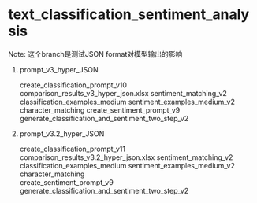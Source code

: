 # text_classification_sentiment_analysis
Note:
  这个branch是测试JSON format对模型输出的影响


1. prompt_v3_hyper_JSON
   
   create_classification_prompt_v10			comparison_results_v3_hyper_json.xlsx		    sentiment_matching_v2
   classification_examples_medium		    sentiment_examples_medium_v2			character_matching
   create_sentiment_prompt_v9			      generate_classification_and_sentiment_two_step_v2
   
2. prompt_v3.2_hyper_JSON
			
   create_classification_prompt_v11			comparison_results_v3.2_hyper_json.xlsx			sentiment_matching_v2
   classification_examples_medium		    sentiment_examples_medium_v2			character_matching	
   create_sentiment_prompt_v9			      generate_classification_and_sentiment_two_step_v2			

